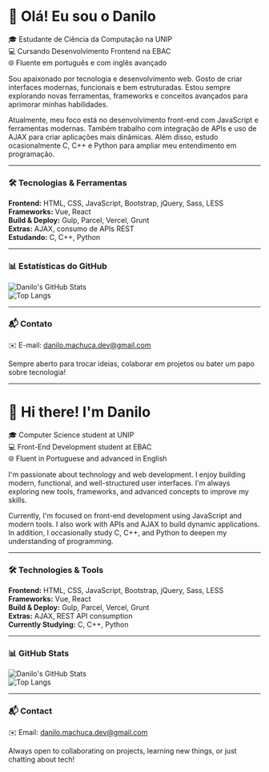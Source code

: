 # 👋 Olá! Eu sou o Danilo

🎓 Estudante de Ciência da Computação na UNIP  
💻 Cursando Desenvolvimento Frontend na EBAC  
🌐 Fluente em português e com inglês avançado

Sou apaixonado por tecnologia e desenvolvimento web. Gosto de criar interfaces modernas, funcionais e bem estruturadas. Estou sempre explorando novas ferramentas, frameworks e conceitos avançados para aprimorar minhas habilidades.

Atualmente, meu foco está no desenvolvimento front-end com JavaScript e ferramentas modernas. Também trabalho com integração de APIs e uso de AJAX para criar aplicações mais dinâmicas. Além disso, estudo ocasionalmente C, C++ e Python para ampliar meu entendimento em programação.

---

### 🛠 Tecnologias & Ferramentas

**Frontend:** HTML, CSS, JavaScript, Bootstrap, jQuery, Sass, LESS  
**Frameworks:** Vue, React  
**Build & Deploy:** Gulp, Parcel, Vercel, Grunt  
**Extras:** AJAX, consumo de APIs REST  
**Estudando:** C, C++, Python  

---

### 📊 Estatísticas do GitHub

![Danilo's GitHub Stats](https://github-readme-stats.vercel.app/api?username=DaniloMachuca&show_icons=true&theme=dracula)  
![Top Langs](https://github-readme-stats.vercel.app/api/top-langs/?username=DaniloMachuca&layout=compact&theme=dracula)

---

### 📬 Contato

✉️ E-mail: danilo.machuca.dev@gmail.com

Sempre aberto para trocar ideias, colaborar em projetos ou bater um papo sobre tecnologia!

---

# 👋 Hi there! I'm Danilo

🎓 Computer Science student at UNIP  
💻 Front-End Development student at EBAC  
🌐 Fluent in Portuguese and advanced in English

I'm passionate about technology and web development. I enjoy building modern, functional, and well-structured user interfaces. I'm always exploring new tools, frameworks, and advanced concepts to improve my skills.

Currently, I'm focused on front-end development using JavaScript and modern tools. I also work with APIs and AJAX to build dynamic applications. In addition, I occasionally study C, C++, and Python to deepen my understanding of programming.

---

### 🛠 Technologies & Tools

**Frontend:** HTML, CSS, JavaScript, Bootstrap, jQuery, Sass, LESS  
**Frameworks:** Vue, React  
**Build & Deploy:** Gulp, Parcel, Vercel, Grunt  
**Extras:** AJAX, REST API consumption  
**Currently Studying:** C, C++, Python  

---

### 📊 GitHub Stats

![Danilo's GitHub Stats](https://github-readme-stats.vercel.app/api?username=DaniloMachuca&show_icons=true&theme=dracula)  
![Top Langs](https://github-readme-stats.vercel.app/api/top-langs/?username=DaniloMachuca&layout=compact&theme=dracula)

---

### 📬 Contact

✉️ Email: danilo.machuca.dev@gmail.com

Always open to collaborating on projects, learning new things, or just chatting about tech!
